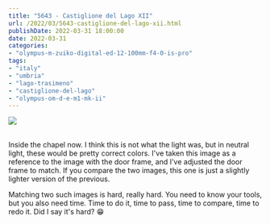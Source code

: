 ```yaml
---
title: "5643 - Castiglione del Lago XII"
url: /2022/03/5643-castiglione-del-lago-xii.html
publishDate: 2022-03-31 18:00:00
date: 2022-03-31
categories:
- "olympus-m-zuiko-digital-ed-12-100mm-f4-0-is-pro"
tags:
- "italy"
- "umbria"
- "lago-trasimeno"
- "castiglione-del-lago"
- "olympus-om-d-e-m1-mk-ii"
---
```

<div class="container">
<div class="center"><a target="_blank" href="https://d25zfm9zpd7gm5.cloudfront.net/1200x1200/2019/20190904_132727_lr.jpg"><img class="webfeedsFeaturedVisual" src="https://d25zfm9zpd7gm5.cloudfront.net/0600x0600/2019/20190904_132727_lr.jpg" /></a></div>
</div>
<br />

Inside the chapel now. I think this is not what the light
was, but in neutral light, these would be pretty correct
colors. I've taken this image as a reference to the image
with the door frame, and I've adjusted the door frame to
match. If you compare the two images, this one is just a
slightly lighter version of the previous.

Matching two such images is hard, really hard. You need to
know your tools, but you also need time. Time to do it, time
to pass, time to compare, time to redo it. Did I say it's
hard? :grin:
